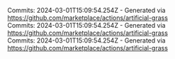 Commits: 2024-03-01T15:09:54.254Z - Generated via https://github.com/marketplace/actions/artificial-grass
<br>
Commits: 2024-03-01T15:09:54.254Z - Generated via https://github.com/marketplace/actions/artificial-grass
<br>
Commits: 2024-03-01T15:09:54.254Z - Generated via https://github.com/marketplace/actions/artificial-grass
<br>
